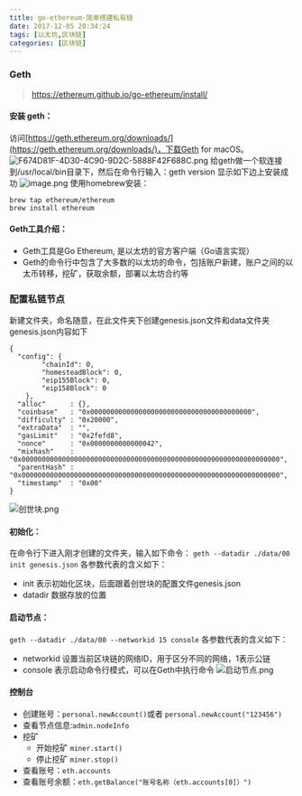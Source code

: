 ```yaml
---
title: go-ethereum-简单搭建私有链
date: 2017-12-05 20:34:24
tags: [以太坊,区块链]
categories: [区块链]
---
```


### Geth
> https://ethereum.github.io/go-ethereum/install/

#### 安装 geth：
访问[https://geth.ethereum.org/downloads/](https://geth.ethereum.org/downloads/)，下载Geth for macOS。
![F674D81F-4D30-4C90-9D2C-5888F42F688C.png](http://upload-images.jianshu.io/upload_images/1419542-1cd247330ce95842.png?imageMogr2/auto-orient/strip%7CimageView2/2/w/600)
给geth做一个软连接到/usr/local/bin目录下，然后在命令行输入：geth version  显示如下边上安装成功
![image.png](http://upload-images.jianshu.io/upload_images/1419542-d6d5d014aeb2a3bb.png?imageMogr2/auto-orient/strip%7CimageView2/2/w/400)
使用homebrew安装：
```
brew tap ethereum/ethereum
brew install ethereum
```

#### Geth工具介绍：
* Geth工具是Go Ethereum, 是以太坊的官方客户端（Go语言实现）
* Geth的命令行中包含了大多数的以太坊的命令，包括账户新建，账户之间的以太币转移，挖矿，获取余额，部署以太坊合约等

### 配置私链节点
新建文件夹，命名随意，在此文件夹下创建genesis.json文件和data文件夹
genesis.json内容如下
```
{
  "config": {
        "chainId": 0,
        "homesteadBlock": 0,
        "eip155Block": 0,
        "eip158Block": 0
    },
  "alloc"      : {},
  "coinbase"   : "0x0000000000000000000000000000000000000000",
  "difficulty" : "0x20000",
  "extraData"  : "",
  "gasLimit"   : "0x2fefd8",
  "nonce"      : "0x0000000000000042",
  "mixhash"    : "0x0000000000000000000000000000000000000000000000000000000000000000",
  "parentHash" : "0x0000000000000000000000000000000000000000000000000000000000000000",
  "timestamp"  : "0x00"
}
```
![创世块.png](http://upload-images.jianshu.io/upload_images/1419542-6403c3c435533892.png?imageMogr2/auto-orient/strip%7CimageView2/2/w/1240)

#### 初始化：
在命令行下进入刚才创建的文件夹，输入如下命令：
`geth --datadir ./data/00 init genesis.json`
各参数代表的含义如下：
* init 表示初始化区块，后面跟着创世块的配置文件genesis.json
* datadir 数据存放的位置

#### 启动节点：
`geth --datadir ./data/00 --networkid 15 console`
各参数代表的含义如下：
* networkid 设置当前区块链的网络ID，用于区分不同的网络，1表示公链
* console 表示启动命令行模式，可以在Geth中执行命令
![启动节点.png](http://upload-images.jianshu.io/upload_images/1419542-c1ac395ce5bdd206.png?imageMogr2/auto-orient/strip%7CimageView2/2/w/1240)


#### 控制台
* 创建账号：`personal.newAccount()`或者 `personal.newAccount("123456")`
* 查看节点信息:`admin.nodeInfo`
* 挖矿
  *  开始挖矿 `miner.start()`
  * 停止挖矿 `miner.stop()`
* 查看账号：`eth.accounts`
* 查看账号余额：`eth.getBalance("账号名称（eth.accounts[0]）")`

